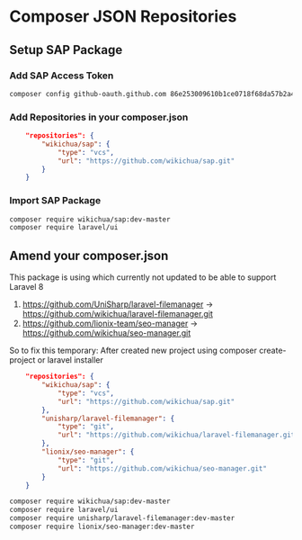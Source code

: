 # Composer JSON Repositories

## Setup SAP Package

### Add SAP Access Token
```bash
composer config github-oauth.github.com 86e253009610b1ce0718f68da57b2a454a8d78e3
```
### Add Repositories in your composer.json
```json
    "repositories": {
        "wikichua/sap": {
            "type": "vcs",
            "url": "https://github.com/wikichua/sap.git"
        }
    }
```
### Import SAP Package
```bash
composer require wikichua/sap:dev-master
composer require laravel/ui
```

## Amend your composer.json
This package is using which currently not updated to be able to support Laravel 8
1. https://github.com/UniSharp/laravel-filemanager -> https://github.com/wikichua/laravel-filemanager.git
1. https://github.com/lionix-team/seo-manager -> https://github.com/wikichua/seo-manager.git

So to fix this temporary:
After created new project using composer create-project or laravel installer
```json
    "repositories": {
        "wikichua/sap": {
            "type": "vcs",
            "url": "https://github.com/wikichua/sap.git"
        },
        "unisharp/laravel-filemanager": {
            "type": "git",
            "url": "https://github.com/wikichua/laravel-filemanager.git"
        },
        "lionix/seo-manager": {
            "type": "git",
            "url": "https://github.com/wikichua/seo-manager.git"
        }
    }
```
```bash
composer require wikichua/sap:dev-master
composer require laravel/ui
composer require unisharp/laravel-filemanager:dev-master
composer require lionix/seo-manager:dev-master
```
